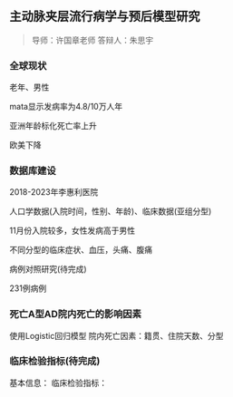 # 
## 主动脉夹层流行病学与预后模型研究
> 导师：许国章老师
> 答辩人：朱思宇


### 全球现状
老年、男性

mata显示发病率为4.8/10万人年

亚洲年龄标化死亡率上升

欧美下降

### 数据库建设

2018-2023年李惠利医院

人口学数据(入院时间，性别、年龄)、临床数据(亚组分型)

11月份入院较多，女性发病高于男性

不同分型的临床症状、血压，头痛、腹痛

病例对照研究(待完成)

231例病例
### 死亡A型AD院内死亡的影响因素
使用Logistic回归模型
院内死亡因素：籍贯、住院天数、分型

### 临床检验指标(待完成)
基本信息：
临床检验指标：


